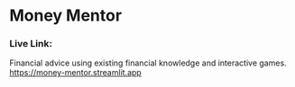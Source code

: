 # Money Mentor
### Live Link:
Financial advice using existing financial knowledge and interactive games.
https://money-mentor.streamlit.app
